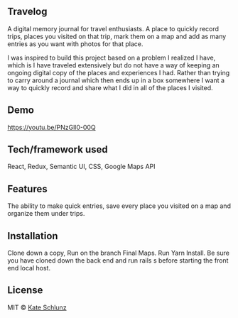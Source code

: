 ## Travelog
A digital memory journal for travel enthusiasts. A place to quickly record trips, places you visited on that trip, mark them on a map and add as many entries as you want with photos for that place.

I was inspired to build this project based on a problem I realized I have, which is I have traveled extensively but do not have a way of keeping an ongoing digital copy of the places and experiences I had. Rather than trying to carry around a journal which then ends up in a box somewhere I want a way to quickly record and share what I did in all of the places I visited.



## Demo
https://youtu.be/PNzGll0-00Q

## Tech/framework used
React, Redux, Semantic UI, CSS, Google Maps API


## Features
The ability to make quick entries, save every place you visited on a map and organize them under trips.


## Installation
Clone down a copy, Run on the branch Final Maps. Run Yarn Install. Be sure you have cloned down the back end and run rails s before starting the front end local host.






## License


MIT © [Kate Schlunz]()

